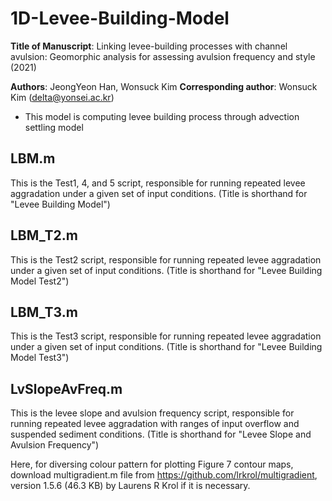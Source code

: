 # 1D-Levee-Building-Model
**Title of Manuscript**: Linking levee-building processes with channel avulsion: Geomorphic analysis for assessing avulsion frequency and style (2021)

**Authors**: JeongYeon Han, Wonsuck Kim
**Corresponding author**: Wonsuck Kim (delta@yonsei.ac.kr)
* This model is computing levee building process through advection settling model

LBM.m
--------
This is the Test1, 4, and 5 script, responsible for running repeated levee aggradation under a given set of input conditions. (Title is shorthand for "Levee Building Model")

LBM_T2.m
--------
This is the Test2 script, responsible for running repeated levee aggradation under a given set of input conditions. (Title is shorthand for "Levee Building Model Test2")

LBM_T3.m
--------
This is the Test3 script, responsible for running repeated levee aggradation under a given set of input conditions. (Title is shorthand for "Levee Building Model Test3")

LvSlopeAvFreq.m 
--------
This is the levee slope and avulsion frequency script, responsible for running repeated levee aggradation with ranges of input overflow and suspended sediment conditions. (Title is shorthand for "Levee Slope and Avulsion Frequency")


Here, for diversing colour pattern for plotting Figure 7 contour maps, download multigradient.m file from https://github.com/lrkrol/multigradient, version 1.5.6 (46.3 KB) by Laurens R Krol if it is necessary. 
